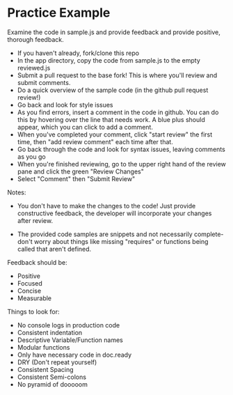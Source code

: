 # Practice Example

Examine the code in sample.js and provide feedback and provide positive, thorough feedback.

- If you haven't already, fork/clone this repo
- In the app directory, copy the code from sample.js to the empty reviewed.js
- Submit a pull request to the base fork! This is where you'll review and submit comments.
- Do a quick overview of the sample code (in the github pull request review!)
- Go back and look for style issues
- As you find errors, insert a comment in the code in github. You can do this by hovering over the line that needs work. A blue plus should appear, which you can click to add a comment.
- When you've completed your comment, click "start review" the first time, then "add review comment" each time after that.
- Go back through the code and look for syntax issues, leaving comments as you go
- When you're finished reviewing, go to the upper right hand of the review pane and click the green "Review Changes"
- Select "Comment" then "Submit Review"

Notes:
- You don't have to make the changes to the code! Just provide constructive feedback, the developer will incorporate your changes after review.

- The provided code samples are snippets and not necessarily complete- don't worry about things like missing "requires" or functions being called that aren't defined.

Feedback should be:
- Positive
- Focused
- Concise
- Measurable

Things to look for:

- No console logs in production code
- Consistent indentation
- Descriptive Variable/Function names
- Modular functions
- Only have necessary code in doc.ready
- DRY (Don't repeat yourself)
- Consistent Spacing
- Consistent Semi-colons
- No pyramid of dooooom
